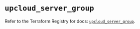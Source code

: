 # `upcloud_server_group`

Refer to the Terraform Registry for docs: [`upcloud_server_group`](https://registry.terraform.io/providers/upcloudltd/upcloud/5.7.0/docs/resources/server_group).
